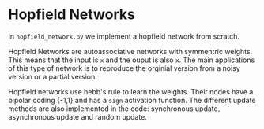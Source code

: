 # Hopfield Networks

In `hopfield_network.py` we implement a hopfield network from scratch. 

Hopfield Networks are autoassociative networks with symmentric weights. This means that the input is `x` and the ouput is also `x`. The main applications of this type of network is to reproduce the orginial version from a noisy version or a partial version. 

Hopfield networks use hebb's rule to learn the weights. Their nodes have a bipolar coding {-1,1} and has a `sign` activation function. The different update methods are also implemented in the code: synchronous update, asynchronous update and random update. 



